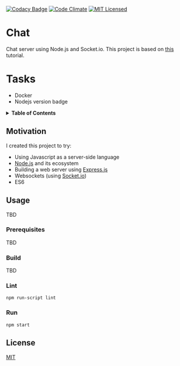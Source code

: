 [![Codacy Badge](https://api.codacy.com/project/badge/Grade/9a6d8f2efbe04471aab898631137e1af)](https://www.codacy.com/app/jgmiller88/chat-node)
[![Code Climate](https://codeclimate.com/github/jeremy-miller/chat-node/badges/gpa.svg)](https://codeclimate.com/github/jeremy-miller/chat-node)
[![MIT Licensed](https://img.shields.io/badge/license-MIT-blue.svg)](https://github.com/jeremy-miller/chat-node/blob/master/LICENSE)

# Chat
Chat server using Node.js and Socket.io.  This project is based on [this](https://socket.io/get-started/chat/) tutorial.

# Tasks
- Docker
- Nodejs version badge

<details>
<summary><strong>Table of Contents</strong></summary>

* [Motivation](#motivation)
* [Usage](#usage)
  + [Prerequisites](#prerequisites)
  + [Build](#build)
  + [Lint](#lint)
  + [Run](#run)
* [License](#license)
</details>

## Motivation
I created this project to try:
- Using Javascript as a server-side language
- [Node.js](https://nodejs.org/en/) and its ecosystem
- Building a web server using [Express.js](https://expressjs.com/)
- Websockets (using [Socket.io](https://socket.io/))
- ES6

## Usage
TBD

### Prerequisites
TBD

### Build
TBD

### Lint
```npm run-script lint```

### Run
```npm start```

## License
[MIT](https://github.com/jeremy-miller/chat-node/blob/master/LICENSE)
